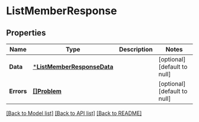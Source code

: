 # ListMemberResponse

## Properties
Name | Type | Description | Notes
------------ | ------------- | ------------- | -------------
**Data** | [***ListMemberResponseData**](ListMemberResponse_data.md) |  | [optional] [default to null]
**Errors** | [**[]Problem**](Problem.md) |  | [optional] [default to null]

[[Back to Model list]](../README.md#documentation-for-models) [[Back to API list]](../README.md#documentation-for-api-endpoints) [[Back to README]](../README.md)

